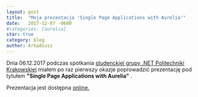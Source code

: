 ```yaml
---
layout: post
title:  "Moja prezentacja 'Single Page Applications with Aurelia'"
date:   2017-12-07 -0600
#categories: [aurelia]
star: true
category: blog
author: Arkadiusz 
---
```


Dnia 06.12.2017 podczas spotkania [studenckiej grupy .NET Politechniki Krakowskiej](https://www.facebook.com/grupa.pk.net/) miałem po raz pierwszy okazje poprowadzić prezentację pod tytułem **"Single Page Applications with Aurelia"** . 

Prezentacja jest dostępna [online.](http://slides.com/arkadiuszcholewa/spas-with-aurelia)
